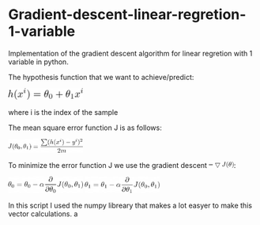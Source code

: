 # Gradient-descent-linear-regretion-1-variable

Implementation of the gradient descent algorithm for linear regretion with 1 variable in python.

The hypothesis function that we want to achieve/predict:

<img src="https://github.com/HenriqueMedeiross/Gradient-descent-linear-regretion-1-variable/blob/master/eq1.png?raw=true" width="30%" height="30%">

where i is the index of the sample

The mean square error function J is as follows:

<img src="https://github.com/HenriqueMedeiross/Gradient-descent-linear-regretion-1-variable/blob/master/eq2.png?raw=true" width="30%" height="30%">

To minimize the error function J we use the gradient descent <img src="https://github.com/HenriqueMedeiross/Gradient-descent-linear-regretion-1-variable/blob/master/eq3.png?raw=true" width="10%" height="10%">:

<img src="https://github.com/HenriqueMedeiross/Gradient-descent-linear-regretion-1-variable/blob/master/eq4.png?raw=true" width="30%" height="30%">

<img src="https://github.com/HenriqueMedeiross/Gradient-descent-linear-regretion-1-variable/blob/master/eq5.png?raw=true" width="30%" height="30%">

In this script I used the numpy libreary that makes a lot easyer to make this vector calculations.
a
